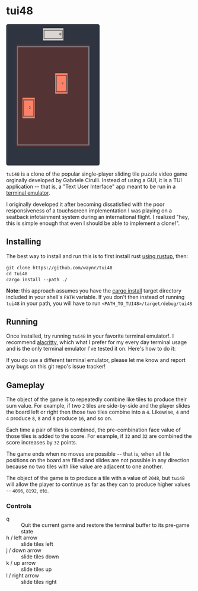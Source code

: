 # tui48

<img align="center" width="50%" height="50%" src="short-demo.gif">

`tui48` is a clone of the popular single-player sliding tile puzzle video game
orginally developed by Gabriele Cirulli. Instead of using a GUI, it is a TUI
application -- that is, a "Text User Interface" app meant to be run in
a [terminal emulator].

I originally developed it after becoming dissatisfied with the poor
responsiveness of a touchscreen implementation I was playing on a seatback
infotainment system during an international flight. I realized "hey, this is
simple enough that even I should be able to implement a clone!".


## Installing

The best way to install and run this is to first install rust [using rustup],
then:

```
git clone https://github.com/waynr/tui48
cd tui48
cargo install --path ./
```

**Note**: this approach assumes you have the [cargo install] target directory
included in your shell's `PATH` variable.  If you don't then instead of running
`tui48` in your path, you will have to run `<PATH_TO_TUI48>/target/debug/tui48`

## Running

Once installed, try running `tui48` in your favorite terminal emulator!. I
recommend [alacritty], which what I prefer for my every day terminal usage and
is the only terminal emulator I've tested it on. Here's how to do it:

If you do use a different terminal emulator, please let me know and report any
bugs on this git repo's issue tracker!

## Gameplay

The object of the game is to repeatedly combine like tiles to produce their sum
value. For example, if two `2` tiles are side-by-side and the player slides the
board left or right then those two tiles combine into a `4`. Likewise, `4` and
`4` produce `8`, `8` and `8` produce `16`, and so on.

Each time a pair of tiles is combined, the pre-combination face value of those
tiles is added to the score. For example, if `32` and `32` are combined the
score increases by `32` points.

The game ends when no moves are possible -- that is, when all tile positions on
the board are filled and slides are not possible in any direction because no
two tiles with like value are adjacent to one another.

The object of the game is to produce a tile with a value of `2048`, but `tui48`
will allow the player to continue as far as they can to produce higher values
-- `4096`, `8192`, etc.

### Controls

<dl>
  <dt>q</dt>
  <dd>Quit the current game and restore the terminal buffer to its pre-game state</dd>
  <dt>h / left arrow</dt>
  <dd>slide tiles left</dd>
  <dt>j / down arrow</dt>
  <dd>slide tiles down</dd>
  <dt>k / up arrow</dt>
  <dd>slide tiles up</dd>
  <dt>l / right arrow</dt>
  <dd>slide tiles right</dd>
</dl>

[terminal emulator]: https://en.wikipedia.org/wiki/Terminal_emulator
[using rustup]: https://rustup.rs/
[alacritty]: https://github.com/alacritty/alacritty
[cargo install]: https://doc.rust-lang.org/cargo/commands/cargo-install.html
